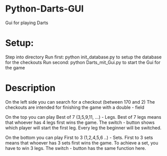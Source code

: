 # Python-Darts-GUI
Gui for playing Darts

# Setup:
Step into directory
Run first: python init_database.py to setup the database for the checkouts
Run second: python Darts_mit_Gui.py to start the Gui for the game

# Description
On the left side you can search for a checkout (between 170 and 2)
The checkouts are intended for finishing the game with a double - field

On the top you can play Best of 7 (3,5,9,11, ...) - Legs. 
Best of 7 legs means that whoever has 4 legs first wins the game.
The switch - button shows which player will start the first leg. Every leg the beginner will be switched.

On the bottom you can play First to 3 (1,2,4,5,6 ..) - Sets.
First to 3 sets means that whoever has 3 sets first wins the game.
To achieve a set, you have to win 3 legs.
The switch - button has the same function here.

